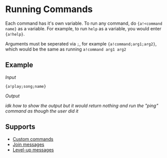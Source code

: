 # Running Commands

Each command has it's own variable. To run any command, do `{a!<command name}` as a variable. For example, to run `help` as a variable, you would enter `{a!help}`.

Arguments must be seperated via `;`, for example `{a!command;arg1;arg2}`, which would be the same as running `a!command arg1 arg2`

## Example

*Input*
```
{a!play;song;name}
```
*Output*

*idk how to show the output but it would return nothing and run the "ping" command as though the user did it*

## Supports

* [Custom commands](/Modules/Modules/custom_commands/)
* [Join messages](/Modules/join_leave_messages/)
* [Level-up messages](/Modules/levels/)
